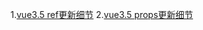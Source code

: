 
1.[vue3.5 ref更新细节](https://juejin.cn/post/7410259203175088138?searchId=2024090522115787DC597EDF2E674934DA) 
2.[vue3.5 props更新细节](https://juejin.cn/post/7410333135118090279?searchId=2024090522115787DC597EDF2E674934DA)

